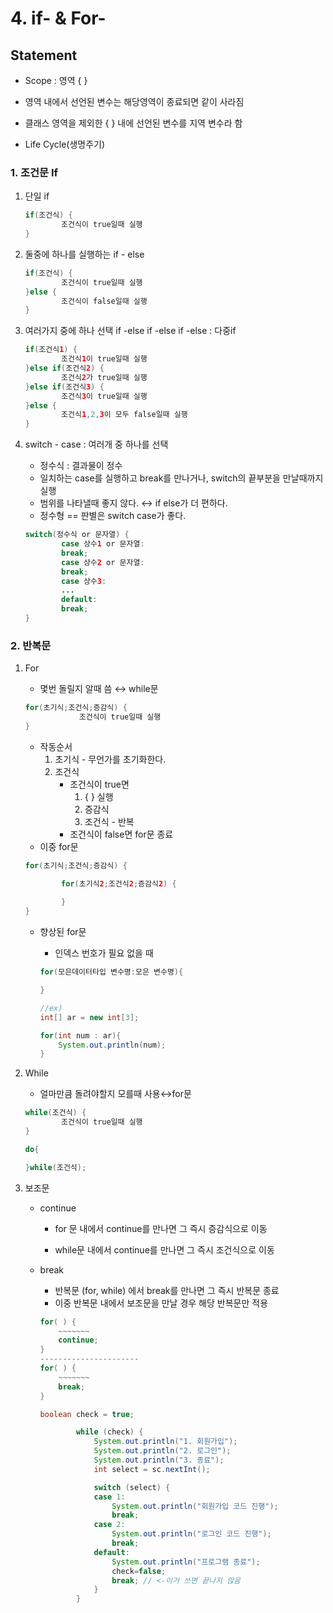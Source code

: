 # 4. if- & For-

## Statement

 * Scope : 영역  {   }

- 영역 내에서 선언된 변수는 해당영역이 종료되면 같이 사라짐

- 클래스 영역을 제외한 { } 내에 선언된 변수를 지역 변수라 함

- Life Cycle(생명주기)

### 1. 조건문 If

1. 단일 if 
    
    ```java
    if(조건식) {
    		조건식이 true일때 실행
    }
    ```
    
2. 둘중에 하나를 실행하는 if - else
    
    ```java
    if(조건식) {
    		조건식이 true일때 실행
    }else {
    		조건식이 false일때 실행
    }
    ```
    
3. 여러가지 중에 하나 선택 if -else if -else if -else  : 다중if
    
    ```java
    if(조건식1) {
    		조건식1이 true일때 실행
    }else if(조건식2) {
    		조건식2가 true일때 실행
    }else if(조건식3) {
    		조건식3이 true일때 실행
    }else {
    		조건식1,2,3이 모두 false일때 실행
    }
    ```
    
4. switch - case : 여러개 중 하나를 선택
    - 정수식 : 결과물이 정수
    - 일치하는 case를 실행하고 break를 만나거나, switch의 끝부분을 만날때까지 실행
    - 범위를 나타낼때 좋지 않다. ↔ if else가 더 편하다.
    - 정수형 == 판별은 switch case가 좋다.
    
    ```java
    switch(정수식 or 문자열) {
    		case 상수1 or 문자열:
    		break;
    		case 상수2 or 문자열:
    		break;
    		case 상수3:
    		...
    		default:
    		break;
    }
    ```
    

### 2. 반복문

1. For
    - 몇번 돌릴지 알때 씀 ↔ while문
    
    ```java
    for(초기식;조건식;증감식) {
    			조건식이 true일때 실행
    }
    ```
    
    - 작동순서
        1. 초기식 - 무언가를 초기화한다.
        2. 조건식
            - 조건식이 true면
                1. { } 실행
                2. 증감식
                3. 조건식         -     반복
            - 조건식이 false면 for문 종료
    
    * 이중 for문
    
    ```java
    for(초기식;조건식;증감식) {
    
    		for(초기식2;조건식2;증감식2) {
    		
    		}
    }
    ```
    
    - 향상된 for문
        - 인덱스 번호가 필요 없을 때
        
        ```java
        for(모은데이터타입 변수명:모은 변수명){
        
        }
        
        //ex)
        int[] ar = new int[3];
        
        for(int num : ar){
        	System.out.println(num);
        }
        ```
        
2. While
    - 얼마만큼 돌려야할지 모를때 사용↔for문
    
    ```java
    while(조건식) {
    		조건식이 true일때 실행
    }
    ```
    
    ```java
    do{
    
    }while(조건식);
    ```
    
3. 보조문
    - continue
        
        - for 문 내에서 continue를 만나면 그 즉시 증감식으로 이동
        
        - while문 내에서 continue를 만나면 그 즉시 조건식으로 이동
        
    - break
        
        - 반복문 (for, while) 에서 break를 만나면 그 즉시 반복문 종료
        
        * 이중 반복문 내에서 보조문을 만날 경우 해당 반복문만 적용
        
        ```java
        for( ) {
        	~~~~~~~
        	continue;
        }
        ----------------------
        for( ) {
        	~~~~~~~
        	break;
        }
        ```
        
        ```java
        boolean check = true;
        
        		while (check) {
        			System.out.println("1. 회원가입");
        			System.out.println("2. 로그인");
        			System.out.println("3. 종료");
        			int select = sc.nextInt();
        
        			switch (select) {
        			case 1:
        				System.out.println("회원가입 코드 진행");
        				break;
        			case 2:
        				System.out.println("로그인 코드 진행");
        				break;
        			default:
        				System.out.println("프로그램 종료");
        				check=false;
        				break; // <-이거 쓰면 끝나지 않음
        			}
        		}
        ```